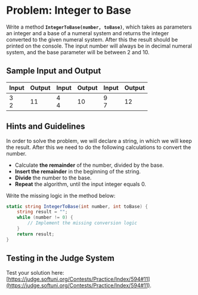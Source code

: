 # Problem: Integer to Base

Write a method **`IntegerToBase(number, toBase)`**, which takes as parameters an integer and a base of a numeral system and returns the integer converted to the given numeral system. After this the result should be printed on the console. The input number will always be in decimal numeral system, and the base parameter will be between 2 and 10.

## Sample Input and Output

| Input | Output | Input | Output | Input | Output |
| --- |----| --- | --- | --- | --- |
|3<br>2|11|4<br>4|10|9<br>7|12|

## Hints and Guidelines

In order to solve the problem, we will declare a string, in which we will keep the result. After this we need to do the following calculations to convert the number.
* Calculate **the remainder** of the number, divided by the base.
* **Insert the remainder** in the beginning of the string.
* **Divide** the number to the base.
* **Repeat** the algorithm, until the input integer equals 0.

Write the missing logic in the method below:

```csharp
static string IntegerToBase(int number, int toBase) {
    string result = "";
    while (number != 0) {
        // Implement the missing conversion logic
    }
    return result;
}
```

## Testing in the Judge System 

Test your solution here: [https://judge.softuni.org/Contests/Practice/Index/594#11](https://judge.softuni.org/Contests/Practice/Index/594#11).